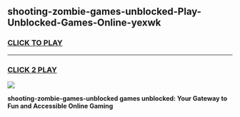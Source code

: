 
## shooting-zombie-games-unblocked-Play-Unblocked-Games-Online-yexwk
<h3>
<a href="https://premium76.site?title=shooting-zombie-games-unblocked&ref=25A">CLICK TO PLAY</a></h3>
<hr>

<h3>
<a href="https://premium76.site?title=shooting-zombie-games-unblocked&ref=25A">CLICK 2 PLAY</a>
  
</h3>

<a href="https://premium76.site?title=shooting-zombie-games-unblocked&ref=25A"><img src="https://clearcache.store/games.png"></a>


**shooting-zombie-games-unblocked games unblocked: Your Gateway to Fun and Accessible Online Gaming**
